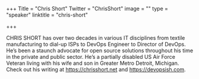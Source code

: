 +++
Title = "Chris Short"
Twitter = "ChrisShort"
image = ""
type = "speaker"
linktitle = "chris-short"

+++

CHRIS SHORT has over two decades in various IT disciplines from textile manufacturing to dial-up ISPs to DevOps Engineer to Director of DevOps. He’s been a staunch advocate for open source solutions throughout his time in the private and public sector. He’s a partially disabled US Air Force Veteran living with his wife and son in Greater Metro Detroit, Michigan. Check out his writing at https://chrisshort.net and https://devopsish.com.